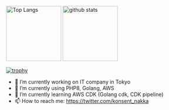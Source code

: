 <p align="left"> 
  <img alt="Top Langs" height="150px" src="https://github-readme-stats.vercel.app/api/top-langs/?username=NAKKA-K&layout=compact&show_icons=true&theme=onedark" />
  <img alt="github stats" height="150px" src="https://github-readme-stats.vercel.app/api?username=NAKKA-K&theme=onedark&show_icons=ture&count_private=true" />
</p>

[![trophy](https://github-profile-trophy.vercel.app/?username=NAKKA-K&theme=onedark&column=7)](https://github.com/ryo-ma/github-profile-trophy)

- 🔭 I’m currently working on IT company in Tokyo
- :pencil: I’m currently using PHP8, Golang, AWS
- 🌱 I’m currently learning AWS CDK (Golang cdk, CDK pipeline)
- 📫 How to reach me: https://twitter.com/konsent_nakka

